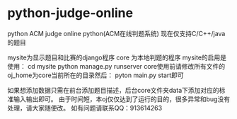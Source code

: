 python-judge-online
===================

python ACM judge online python(ACM在线判题系统) 
现在仅支持C/C++/java的题目

mysite为显示题目和比赛的django程序
core 为本地判题的程序
mysite的启用是使用：
cd mysite
python manage.py runserver
core使用前请修改所有文件的oj_home为core当前所在的目录然后：
pyton main.py start即可

如果想添加数据只需在前台添加题目描述，后台core文件夹data下添加对应的标准输入输出即可。
由于时间短，本oj仅仅达到了运行的目的，很多异常和bug没有处理，请大家随便改。
如有问题请联系QQ：913614263


